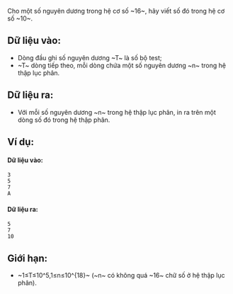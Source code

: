 Cho một số nguyên dương trong hệ cơ số ~16~, hãy viết số đó trong hệ cơ số ~10~.

## Dữ liệu vào:
- Dòng đầu ghi số nguyên dương ~T~ là số bộ test;
- ~T~ dòng tiếp theo, mỗi dòng chứa một số nguyên dương ~n~ trong hệ thập lục phân.

## Dữ liệu ra:
- Với mỗi số nguyên dương ~n~ trong hệ thập lục phân, in ra trên một dòng số đó trong hệ thập phân.

## Ví dụ:
#### Dữ liệu vào:
```
3
5
7
A
```

#### Dữ liệu ra:
```
5
7
10
```

## Giới hạn:
- ~1≤T≤10^5,1≤n≤10^{18}~ (~n~ có không quá ~16~ chữ số ở hệ thập lục phân).